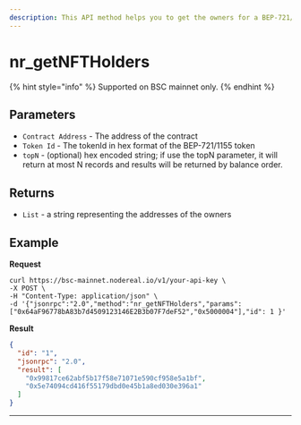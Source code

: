 ```yaml
---
description: This API method helps you to get the owners for a BEP-721/1155 tokenId.
---
```


# nr\_getNFTHolders

{% hint style="info" %}
Supported on BSC mainnet only.
{% endhint %}

## Parameters

* `Contract Address` - The address of the contract
* `Token Id` - The tokenId in hex format of the BEP-721/1155 token
* `topN` -  (optional) hex encoded string; if use the topN parameter, it will return at most N records and results will be returned by balance order.&#x20;

## Returns

* `List` - a string representing the addresses of the owners

## Example

**Request**

```
curl https://bsc-mainnet.nodereal.io/v1/your-api-key \
-X POST \
-H "Content-Type: application/json" \
-d '{"jsonrpc":"2.0","method":"nr_getNFTHolders","params":["0x64aF96778bA83b7d4509123146E2B3b07F7deF52","0x5000004"],"id": 1 }'
```

**Result**

```json
{
  "id": "1",
  "jsonrpc": "2.0",
  "result": [
    "0x99817ce62abf5b17f58e71071e590cf958e5a1bf",
    "0x5e74094cd416f55179dbd0e45b1a8ed030e396a1"
  ]
}
```

****

